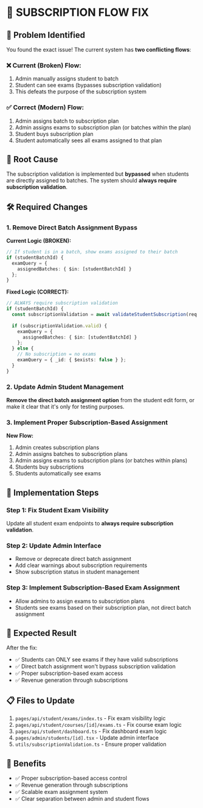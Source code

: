 # 🔧 SUBSCRIPTION FLOW FIX

## 🎯 Problem Identified

You found the exact issue! The current system has **two conflicting flows**:

### ❌ Current (Broken) Flow:
1. Admin manually assigns student to batch
2. Student can see exams (bypasses subscription validation)
3. This defeats the purpose of the subscription system

### ✅ Correct (Modern) Flow:
1. Admin assigns batch to subscription plan
2. Admin assigns exams to subscription plan (or batches within the plan)
3. Student buys subscription plan
4. Student automatically sees all exams assigned to that plan

## 🚨 Root Cause

The subscription validation is implemented but **bypassed** when students are directly assigned to batches. The system should **always require subscription validation**.

## 🛠️ Required Changes

### 1. Remove Direct Batch Assignment Bypass

**Current Logic (BROKEN):**
```typescript
// If student is in a batch, show exams assigned to their batch
if (studentBatchId) {
  examQuery = {
    assignedBatches: { $in: [studentBatchId] }
  };
}
```

**Fixed Logic (CORRECT):**
```typescript
// ALWAYS require subscription validation
if (studentBatchId) {
  const subscriptionValidation = await validateStudentSubscription(req.user.userId, studentBatchId);
  
  if (subscriptionValidation.valid) {
    examQuery = {
      assignedBatches: { $in: [studentBatchId] }
    };
  } else {
    // No subscription = no exams
    examQuery = { _id: { $exists: false } };
  }
}
```

### 2. Update Admin Student Management

**Remove the direct batch assignment option** from the student edit form, or make it clear that it's only for testing purposes.

### 3. Implement Proper Subscription-Based Assignment

**New Flow:**
1. Admin creates subscription plans
2. Admin assigns batches to subscription plans
3. Admin assigns exams to subscription plans (or batches within plans)
4. Students buy subscriptions
5. Students automatically see exams

## 🎯 Implementation Steps

### Step 1: Fix Student Exam Visibility
Update all student exam endpoints to **always require subscription validation**.

### Step 2: Update Admin Interface
- Remove or deprecate direct batch assignment
- Add clear warnings about subscription requirements
- Show subscription status in student management

### Step 3: Implement Subscription-Based Exam Assignment
- Allow admins to assign exams to subscription plans
- Students see exams based on their subscription plan, not direct batch assignment

## 🚀 Expected Result

After the fix:
- ✅ Students can ONLY see exams if they have valid subscriptions
- ✅ Direct batch assignment won't bypass subscription validation
- ✅ Proper subscription-based exam access
- ✅ Revenue generation through subscriptions

## 📋 Files to Update

1. `pages/api/student/exams/index.ts` - Fix exam visibility logic
2. `pages/api/student/courses/[id]/exams.ts` - Fix course exam logic
3. `pages/api/student/dashboard.ts` - Fix dashboard exam logic
4. `pages/admin/students/[id].tsx` - Update admin interface
5. `utils/subscriptionValidation.ts` - Ensure proper validation

## 🎉 Benefits

- ✅ Proper subscription-based access control
- ✅ Revenue generation through subscriptions
- ✅ Scalable exam assignment system
- ✅ Clear separation between admin and student flows
